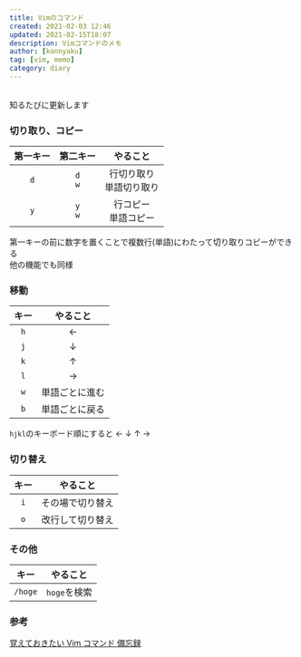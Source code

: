 ```yaml
---
title: Vimのコマンド
created: 2021-02-03 12:46
updated: 2021-02-15T18:07
description: Vimコマンドのメモ
author: [konnyaku]
tag: [vim, memo]
category: diary
---
```


<br>
知るたびに更新します

### 切り取り、コピー

| 第一キー |  第二キー  |          やること          |
| :------: | :--------: | :------------------------: |
|   `d`    | `d`<br>`w` | 行切り取り<br>単語切り取り |
|   `y`    | `y`<br>`w` |   行コピー<br>単語コピー   |

第一キーの前に数字を置くことで複数行(単語)にわたって切り取りコピーができる  
他の機能でも同様

### 移動

| キー |    やること    |
| :--: | :------------: |
| `h`  |       ←        |
| `j`  |       ↓        |
| `k`  |       ↑        |
| `l`  |       →        |
| `w`  | 単語ごとに進む |
| `b`  | 単語ごとに戻る |

`hjkl`のキーボード順にすると ← ↓ ↑ →

### 切り替え

| キー |     やること     |
| :--: | :--------------: |
| `i`  | その場で切り替え |
| `o`  | 改行して切り替え |

### その他

|  キー   |   やること   |
| :-----: | :----------: |
| `/hoge` | `hoge`を検索 |

### 参考

[覚えておきたい Vim コマンド 備忘録](https://qiita.com/colorrabbit/items/755cfbb0e97d48280775)
